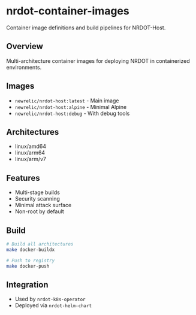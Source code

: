 # nrdot-container-images

Container image definitions and build pipelines for NRDOT-Host.

## Overview
Multi-architecture container images for deploying NRDOT in containerized environments.

## Images
- `newrelic/nrdot-host:latest` - Main image
- `newrelic/nrdot-host:alpine` - Minimal Alpine
- `newrelic/nrdot-host:debug` - With debug tools

## Architectures
- linux/amd64
- linux/arm64
- linux/arm/v7

## Features
- Multi-stage builds
- Security scanning
- Minimal attack surface
- Non-root by default

## Build
```bash
# Build all architectures
make docker-buildx

# Push to registry
make docker-push
```

## Integration
- Used by `nrdot-k8s-operator`
- Deployed via `nrdot-helm-chart`

